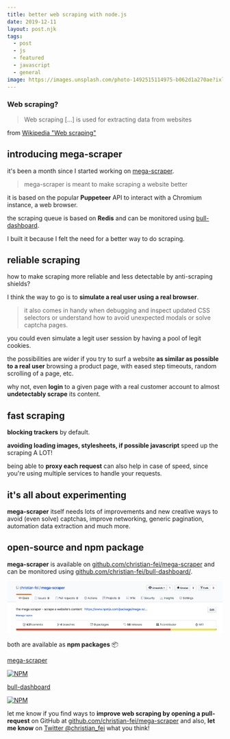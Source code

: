 ```yaml
---
title: better web scraping with node.js
date: 2019-12-11
layout: post.njk
tags:
  - post
  - js
  - featured
  - javascript
  - general
image: https://images.unsplash.com/photo-1492515114975-b062d1a270ae?ixlib=rb-1.2.1&ixid=eyJhcHBfaWQiOjEyMDd9&auto=format&fit=crop&w=400&q=80
---
```


### Web scraping?

> Web scraping [...] is used for extracting data from websites

from [Wikipedia "Web scraping"](https://en.wikipedia.org/wiki/Web_scraping)

## introducing mega-scraper

it's been a month since I started working on [mega-scraper](https://github.com/christian-fei/mega-scraper).

> mega-scraper is meant to make scraping a website better

it is based on the popular **Puppeteer** API to interact with a Chromium instance, a web browser.

the scraping queue is based on **Redis** and can be monitored using [bull-dashboard](https://github.com/christian-fei/bull-dashboard).

I built it because I felt the need for a better way to do scraping.

## reliable scraping

how to make scraping more reliable and less detectable by anti-scraping shields?

I think the way to go is to **simulate a real user using a real browser**.

> it also comes in handy when debugging and inspect updated CSS selectors or understand how to avoid unexpected modals or solve captcha pages.

you could even simulate a legit user session by having a pool of legit cookies.

the possibilities are wider if you try to surf a website **as similar as possible to a real user** browsing a product page, with eased step timeouts, random scrolling of a page, etc.

why not, even **login** to a given page with a real customer account to almost **undetectably scrape** its content.

## fast scraping

**blocking trackers** by default.

**avoiding loading images, stylesheets, if possible javascript** speed up the scraping A LOT!

being able to **proxy each request** can also help in case of speed, since you're using multiple services to handle your requests.

## it's all about experimenting

**mega-scraper** itself needs lots of improvements and new creative ways to avoid (even solve) captchas, improve networking, generic pagination, automation data extraction and much more.

## open-source and npm package

**mega-scraper** is available on [github.com/christian-fei/mega-scraper](https://github.com/christian-fei/mega-scraper/) and can  be monitored using [github.com/christian-fei/bull-dashboard/](https://github.com/christian-fei/bull-dashboard/).

[![assets/images/posts/mega-scraper/mega-scraper-github.png](/assets/images/posts/mega-scraper/mega-scraper-github.png)](https://github.com/christian-fei/mega-scraper/)

both are available as **npm packages** 📦

[mega-scraper](https://www.npmjs.com/package/mega-scraper/)

[![NPM](https://nodei.co/npm/mega-scraper.png)](https://npmjs.org/package/mega-scraper)

[bull-dashboard](https://www.npmjs.com/package/bull-dashboard/)

[![NPM](https://nodei.co/npm/bull-dashboard.png)](https://npmjs.org/package/bull-dashboard)

let me know if you find ways to **improve web scraping by opening a pull-request** on GitHub at [github.com/christian-fei/mega-scraper](https://github.com/christian-fei/mega-scraper/) and also, **let me know** on [Twitter @christian_fei](https://twitter.com/christian_fei) what you think!

